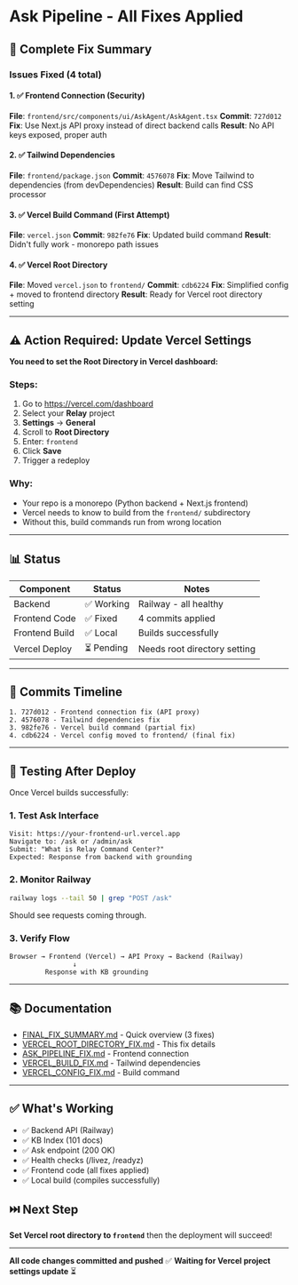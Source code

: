 # Ask Pipeline - All Fixes Applied

## 🎯 Complete Fix Summary

### Issues Fixed (4 total)

#### 1. ✅ Frontend Connection (Security)
**File**: `frontend/src/components/ui/AskAgent/AskAgent.tsx`
**Commit**: `727d012`
**Fix**: Use Next.js API proxy instead of direct backend calls
**Result**: No API keys exposed, proper auth

#### 2. ✅ Tailwind Dependencies
**File**: `frontend/package.json`
**Commit**: `4576078`
**Fix**: Move Tailwind to dependencies (from devDependencies)
**Result**: Build can find CSS processor

#### 3. ✅ Vercel Build Command (First Attempt)
**File**: `vercel.json`
**Commit**: `982fe76`
**Fix**: Updated build command
**Result**: Didn't fully work - monorepo path issues

#### 4. ✅ Vercel Root Directory
**File**: Moved `vercel.json` to `frontend/`
**Commit**: `cdb6224`
**Fix**: Simplified config + moved to frontend directory
**Result**: Ready for Vercel root directory setting

---

## ⚠️ Action Required: Update Vercel Settings

**You need to set the Root Directory in Vercel dashboard:**

### Steps:
1. Go to https://vercel.com/dashboard
2. Select your **Relay** project
3. **Settings** → **General**
4. Scroll to **Root Directory**
5. Enter: `frontend`
6. Click **Save**
7. Trigger a redeploy

### Why:
- Your repo is a monorepo (Python backend + Next.js frontend)
- Vercel needs to know to build from the `frontend/` subdirectory
- Without this, build commands run from wrong location

---

## 📊 Status

| Component | Status | Notes |
|-----------|--------|-------|
| Backend | ✅ Working | Railway - all healthy |
| Frontend Code | ✅ Fixed | 4 commits applied |
| Frontend Build | ✅ Local | Builds successfully |
| Vercel Deploy | ⏳ Pending | Needs root directory setting |

---

## 📝 Commits Timeline

```
1. 727d012 - Frontend connection fix (API proxy)
2. 4576078 - Tailwind dependencies fix
3. 982fe76 - Vercel build command (partial fix)
4. cdb6224 - Vercel config moved to frontend/ (final fix)
```

---

## 🧪 Testing After Deploy

Once Vercel builds successfully:

### 1. Test Ask Interface
```
Visit: https://your-frontend-url.vercel.app
Navigate to: /ask or /admin/ask
Submit: "What is Relay Command Center?"
Expected: Response from backend with grounding
```

### 2. Monitor Railway
```bash
railway logs --tail 50 | grep "POST /ask"
```
Should see requests coming through.

### 3. Verify Flow
```
Browser → Frontend (Vercel) → API Proxy → Backend (Railway)
                ↓
         Response with KB grounding
```

---

## 📚 Documentation

- [FINAL_FIX_SUMMARY.md](FINAL_FIX_SUMMARY.md) - Quick overview (3 fixes)
- [VERCEL_ROOT_DIRECTORY_FIX.md](VERCEL_ROOT_DIRECTORY_FIX.md) - This fix details
- [ASK_PIPELINE_FIX.md](ASK_PIPELINE_FIX.md) - Frontend connection
- [VERCEL_BUILD_FIX.md](VERCEL_BUILD_FIX.md) - Tailwind dependencies
- [VERCEL_CONFIG_FIX.md](VERCEL_CONFIG_FIX.md) - Build command

---

## ✅ What's Working

- ✅ Backend API (Railway)
- ✅ KB Index (101 docs)
- ✅ Ask endpoint (200 OK)
- ✅ Health checks (/livez, /readyz)
- ✅ Frontend code (all fixes applied)
- ✅ Local build (compiles successfully)

## ⏭️ Next Step

**Set Vercel root directory to `frontend`** then the deployment will succeed!

---

**All code changes committed and pushed** ✅
**Waiting for Vercel project settings update** ⏳

